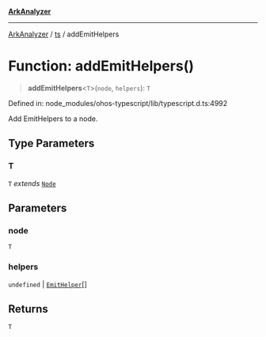 [**ArkAnalyzer**](../../../../README.md)

***

[ArkAnalyzer](../../../../globals.md) / [ts](../README.md) / addEmitHelpers

# Function: addEmitHelpers()

> **addEmitHelpers**\<`T`\>(`node`, `helpers`): `T`

Defined in: node\_modules/ohos-typescript/lib/typescript.d.ts:4992

Add EmitHelpers to a node.

## Type Parameters

### T

`T` *extends* [`Node`](../interfaces/Node.md)

## Parameters

### node

`T`

### helpers

`undefined` | [`EmitHelper`](../type-aliases/EmitHelper.md)[]

## Returns

`T`
